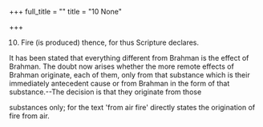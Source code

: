 +++
full_title = ""
title = "10 None"

+++


10. Fire (is produced) thence, for thus Scripture declares.

It has been stated that everything different from Brahman is the effect of Brahman. The doubt now arises whether the more remote effects of Brahman originate, each of them, only from that substance which is their immediately antecedent cause or from Brahman in the form of that substance.--The decision is that they originate from those

substances only; for the text 'from air fire' directly states the origination of fire from air.


